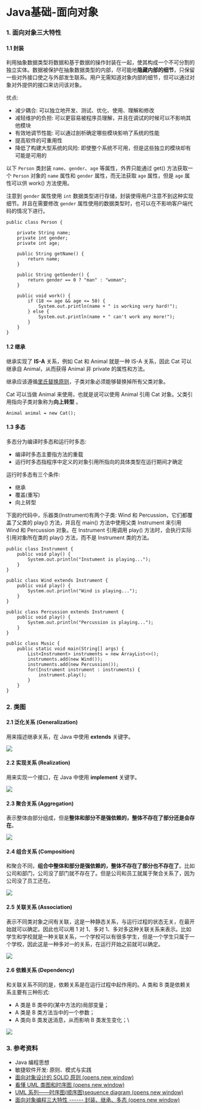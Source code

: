 # Java基础-面向对象

### 1. 面向对象三大特性

#### 1.1 封装 <a href="#feng-zhuang" id="feng-zhuang"></a>

利用抽象数据类型将数据和基于数据的操作封装在一起，使其构成一个不可分割的独立实体。数据被保护在抽象数据类型的内部，尽可能地**隐藏内部的细节**，只保留一些对外接口使之与外部发生联系。用户无需知道对象内部的细节，但可以通过对象对外提供的接口来访问该对象。

优点:

* 减少耦合: 可以独立地开发、测试、优化、使用、理解和修改
* 减轻维护的负担: 可以更容易被程序员理解，并且在调试的时候可以不影响其他模块
* 有效地调节性能: 可以通过剖析确定哪些模块影响了系统的性能
* 提高软件的可重用性
* 降低了构建大型系统的风险: 即使整个系统不可用，但是这些独立的模块却有可能是可用的

以下 `Person` 类封装 `name`、`gender`、`age` 等属性，外界只能通过 get() 方法获取一个 `Person` 对象的 `name` 属性和 `gender` 属性，而无法获取 `age` 属性，但是 `age` 属性可以供 work() 方法使用。

注意到 `gender` 属性使用 `int` 数据类型进行存储，封装使得用户注意不到这种实现细节。并且在需要修改 `gender` 属性使用的数据类型时，也可以在不影响客户端代码的情况下进行。

```
public class Person {

    private String name;
    private int gender;
    private int age;

    public String getName() {
        return name;
    }

    public String getGender() {
        return gender == 0 ? "man" : "woman";
    }

    public void work() {
        if (18 <= age && age <= 50) {
            System.out.println(name + " is working very hard!");
        } else {
            System.out.println(name + " can't work any more!");
        }
    }
}
```

#### 1.2 继承 <a href="#ji-cheng" id="ji-cheng"></a>

继承实现了 **IS-A** 关系，例如 Cat 和 Animal 就是一种 IS-A 关系，因此 Cat 可以继承自 Animal，从而获得 Animal 非 private 的属性和方法。

继承应该遵循[里氏替换原则](https://zh.wikipedia.org/wiki/%E9%87%8C%E6%B0%8F%E6%9B%BF%E6%8D%A2%E5%8E%9F%E5%88%99)，子类对象必须能够替换掉所有父类对象。

Cat 可以当做 Animal 来使用，也就是说可以使用 Animal 引用 Cat 对象。父类引用指向子类对象称为**向上转型** 。

```
Animal animal = new Cat();
```

#### 1.3 多态 <a href="#duo-tai" id="duo-tai"></a>

多态分为编译时多态和运行时多态:

* 编译时多态主要指方法的重载
* 运行时多态指程序中定义的对象引用所指向的具体类型在运行期间才确定

运行时多态有三个条件:

* 继承
* 覆盖(重写)
* 向上转型

下面的代码中，乐器类(Instrument)有两个子类: Wind 和 Percussion，它们都覆盖了父类的 play() 方法，并且在 main() 方法中使用父类 Instrument 来引用 Wind 和 Percussion 对象。在 Instrument 引用调用 play() 方法时，会执行实际引用对象所在类的 play() 方法，而不是 Instrument 类的方法。

```
public class Instrument {
    public void play() {
        System.out.println("Instument is playing...");
    }
}

public class Wind extends Instrument {
    public void play() {
        System.out.println("Wind is playing...");
    }
}

public class Percussion extends Instrument {
    public void play() {
        System.out.println("Percussion is playing...");
    }
}

public class Music {
    public static void main(String[] args) {
        List<Instrument> instruments = new ArrayList<>();
        instruments.add(new Wind());
        instruments.add(new Percussion());
        for(Instrument instrument : instruments) {
            instrument.play();
        }
    }
}
```

### 2. 类图 <a href="#lei-tu" id="lei-tu"></a>

#### 2.1 泛化关系 (Generalization) <a href="#fan-hua-guan-xi-generalization" id="fan-hua-guan-xi-generalization"></a>

用来描述继承关系，在 Java 中使用 **extends** 关键字。

![](<../../.gitbook/assets/image (198).png>)

#### 2.2 实现关系 (Realization) <a href="#shi-xian-guan-xi-realization" id="shi-xian-guan-xi-realization"></a>

用来实现一个接口，在 Java 中使用 **implement** 关键字。

![](<../../.gitbook/assets/image (496).png>)

#### 2.3 聚合关系 (Aggregation) <a href="#ju-he-guan-xi-aggregation" id="ju-he-guan-xi-aggregation"></a>

表示整体由部分组成，但是**整体和部分不是强依赖的，整体不存在了部分还是会存在**。

![](<../../.gitbook/assets/image (195).png>)

#### 2.4 组合关系 (Composition) <a href="#zu-he-guan-xi-composition" id="zu-he-guan-xi-composition"></a>

和聚合不同，**组合中整体和部分是强依赖的，整体不存在了部分也不存在了**。比如公司和部门，公司没了部门就不存在了。但是公司和员工就属于聚合关系了，因为公司没了员工还在。

![](<../../.gitbook/assets/image (436).png>)

#### 2.5 关联关系 (Association) <a href="#guan-lian-guan-xi-association" id="guan-lian-guan-xi-association"></a>

表示不同类对象之间有关联，这是一种静态关系，与运行过程的状态无关，在最开始就可以确定。因此也可以用 1 对 1、多对 1、多对多这种关联关系来表示。比如学生和学校就是一种关联关系，一个学校可以有很多学生，但是一个学生只属于一个学校，因此这是一种多对一的关系，在运行开始之前就可以确定。

![](<../../.gitbook/assets/image (300).png>)

#### 2.6 依赖关系 (Dependency) <a href="#yi-lai-guan-xi-dependency" id="yi-lai-guan-xi-dependency"></a>

和关联关系不同的是，依赖关系是在运行过程中起作用的。A 类和 B 类是依赖关系主要有三种形式:

* A 类是 B 类中的(某中方法的)局部变量；
* A 类是 B 类方法当中的一个参数；
* A 类向 B 类发送消息，从而影响 B 类发生变化；\


![](<../../.gitbook/assets/image (272).png>)

### 3. 参考资料 <a href="#can-kao-zi-liao" id="can-kao-zi-liao"></a>

* Java 编程思想
* 敏捷软件开发: 原则、模式与实践
* [面向对象设计的 SOLID 原则 (opens new window)](http://www.cnblogs.com/shanyou/archive/2009/09/21/1570716.html)
* [看懂 UML 类图和时序图 (opens new window)](http://design-patterns.readthedocs.io/zh_CN/latest/read_uml.html#generalization)
* [UML 系列——时序图(顺序图)sequence diagram (opens new window)](http://www.cnblogs.com/wolf-sun/p/UML-Sequence-diagram.html)
* [面向对象编程三大特性 ------ 封装、继承、多态 (opens new window)](http://blog.csdn.net/jianyuerensheng/article/details/51602015)
